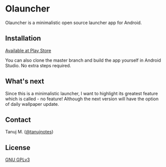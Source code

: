 # Olauncher
Olauncher is a minimalistic open source launcher app for Android.

## Installation

[Available at Play Store](https://play.google.com/store/apps/details?id=app.olauncher)

You can also clone the master branch and build the app yourself in Android Studio. No extra steps required.

## What's next

Since this is a minimalistic launcher, I want to highlight its greatest feature which is called - no feature! Although the next version will have the option of daily wallpaper update.

## Contact
Tanuj M. ([@tanujnotes](https://twitter.com/tanujnotes))

## License
[GNU GPLv3 ](https://www.gnu.org/licenses/gpl-3.0.en.html)